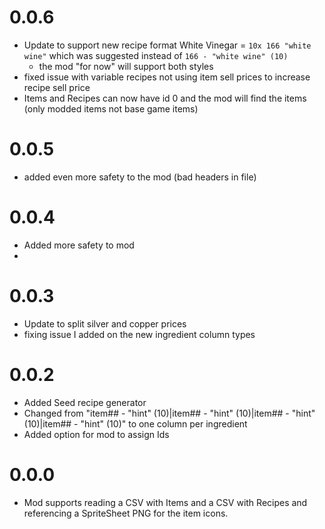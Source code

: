 # 0.0.6
- Update to support new recipe format White Vinegar = `10x 166 "white wine"` which was suggested instead of `166 - "white wine" (10)`
  - the mod "for now" will support both styles
- fixed issue with variable recipes not using item sell prices to increase recipe sell price
- Items and Recipes can now have id 0 and the mod will find the items (only modded items not base game items)

# 0.0.5
- added even more safety to the mod (bad headers in file)

# 0.0.4
- Added more safety to mod
- 

# 0.0.3
- Update to split silver and copper prices
- fixing issue I added on the new ingredient column types

# 0.0.2
- Added Seed recipe generator
- Changed from "item## - "hint" (10)|item## - "hint" (10)|item## - "hint" (10)|item## - "hint" (10)" to one column per ingredient
- Added option for mod to assign Ids

# 0.0.0
- Mod supports reading a CSV with Items and a CSV with Recipes and referencing a SpriteSheet PNG for the item icons.